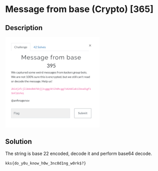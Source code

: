# Message from base (Crypto) \[365\]

## __Description__

<img src="chall.png" width="300">

## __Solution__

The string is base 22 encoded, decode it and perform base64 decode.

 ```
 kks{do_y0u_know_h0w_3nc0d1ng_w0rk$?}
 ```
